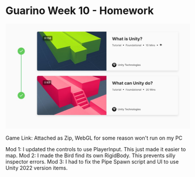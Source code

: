 # Guarino Week 10 - Homework

![Unity Course SS](<What is Unity + What can Unity do..JPG>)

Game Link: Attached as Zip, WebGL for some reason won't run on my PC

Mod 1: I updated the controls to use PlayerInput. This just made it easier to map.
Mod 2: I made the Bird find its own RigidBody. This prevents silly inspector errors.
Mod 3: I had to fix the Pipe Spawn script and UI to use Unity 2022 version items.
